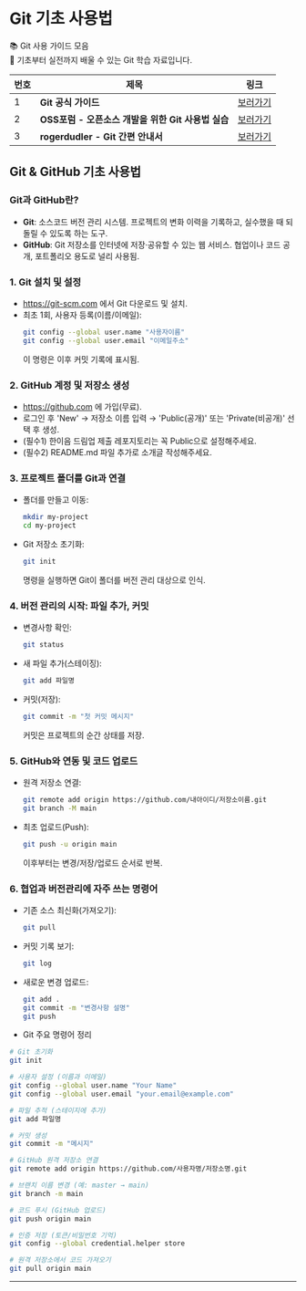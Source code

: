 # Git 기초 사용법

📚 Git 사용 가이드 모음</br>
🔗 기초부터 실전까지 배울 수 있는 Git 학습 자료입니다.

| 번호 | 제목               | 링크                                                                                     |
| -- | ---------------- | -------------------------------------------------------------------------------------- |
| 1  | **Git 공식 가이드**   | [보러가기](https://git-scm.com/book/ko/v2)                                    |
| 2  | **OSS포럼 - 오픈소스 개발을 위한 Git 사용법 실습** | [보러가기](https://www.slideshare.net/slideshow/git-71791911/71791911)   |
| 3  | **rogerdudler - Git 간편 안내서**    | [보러가기](https://rogerdudler.github.io/git-guide/index.ko.html) |



## Git & GitHub 기초 사용법

### Git과 GitHub란?
- **Git**: 소스코드 버전 관리 시스템. 프로젝트의 변화 이력을 기록하고, 실수했을 때 되돌릴 수 있도록 하는 도구.
- **GitHub**: Git 저장소를 인터넷에 저장·공유할 수 있는 웹 서비스. 협업이나 코드 공개, 포트폴리오 용도로 널리 사용됨.

### 1. Git 설치 및 설정
- https://git-scm.com 에서 Git 다운로드 및 설치.
- 최초 1회, 사용자 등록(이름/이메일):
  ```bash
  git config --global user.name "사용자이름"
  git config --global user.email "이메일주소"
  ```
  이 명령은 이후 커밋 기록에 표시됨.

### 2. GitHub 계정 및 저장소 생성
- https://github.com 에 가입(무료).
- 로그인 후 'New' → 저장소 이름 입력 → 'Public(공개)' 또는 'Private(비공개)' 선택 후 생성.
- (필수1) 한이음 드림업 제출 레포지토리는 꼭 Public으로 설정해주세요.
- (필수2) README.md 파일 추가로 소개글 작성해주세요.

### 3. 프로젝트 폴더를 Git과 연결
- 폴더를 만들고 이동:
   ```bash
   mkdir my-project
   cd my-project
   ```
- Git 저장소 초기화:
   ```bash
   git init
   ```
   명령을 실행하면 Git이 폴더를 버전 관리 대상으로 인식.

### 4. 버전 관리의 시작: 파일 추가, 커밋
- 변경사항 확인:  
  ```bash
  git status
  ```
- 새 파일 추가(스테이징):
  ```bash
  git add 파일명
  ```
- 커밋(저장):
  ```bash
  git commit -m "첫 커밋 메시지"
  ```
  커밋은 프로젝트의 순간 상태를 저장.

### 5. GitHub와 연동 및 코드 업로드
- 원격 저장소 연결:
  ```bash
  git remote add origin https://github.com/내아이디/저장소이름.git
  git branch -M main
  ```
- 최초 업로드(Push):
  ```bash
  git push -u origin main
  ```
  이후부터는 변경/저장/업로드 순서로 반복.

### 6. 협업과 버전관리에 자주 쓰는 명령어
- 기존 소스 최신화(가져오기):
  ```bash
  git pull
  ```
- 커밋 기록 보기:
  ```bash
  git log
  ```
- 새로운 변경 업로드:
  ```bash
  git add .
  git commit -m "변경사항 설명"
  git push
  ```

- Git 주요 명령어 정리 

```bash
# Git 초기화
git init

# 사용자 설정 (이름과 이메일)
git config --global user.name "Your Name"
git config --global user.email "your.email@example.com"

# 파일 추적 (스테이지에 추가)
git add 파일명

# 커밋 생성
git commit -m "메시지"

# GitHub 원격 저장소 연결
git remote add origin https://github.com/사용자명/저장소명.git

# 브랜치 이름 변경 (예: master → main)
git branch -m main

# 코드 푸시 (GitHub 업로드)
git push origin main

# 인증 저장 (토큰/비밀번호 기억)
git config --global credential.helper store

# 원격 저장소에서 코드 가져오기
git pull origin main
```


  

***

